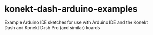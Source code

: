 # konekt-dash-arduino-examples
Example Arduino IDE sketches for use with Arduino IDE and the Konekt Dash and Konekt Dash Pro (and similar) boards
